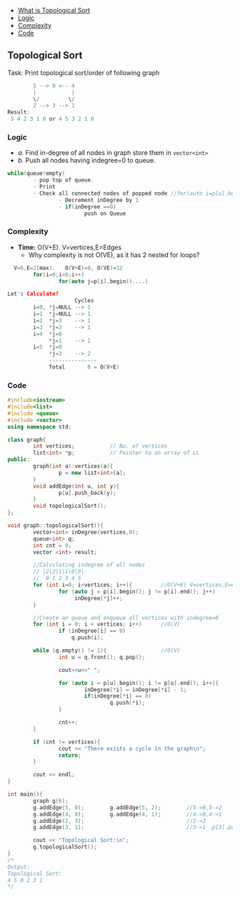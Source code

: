 - [What is Topological Sort](/DS_Questions/Data_Structures/Graphs)
- [Logic](#l)
- [Complexity](#c)
- [Code](#co)

## Topological Sort
Task: Print topological sort/order of following graph
```c
        5 --> 0 <-- 4
        |           |
        \/         \/
        2 --> 3 --> 1
Result: 
 5 4 2 3 1 0 or 4 5 3 2 1 0
```
<a name=l></a>
### Logic 
- _a._ Find in-degree of all nodes in graph store them in `vector<int>`
- _b._ Push all nodes having indegree=0 to queue.
```c
while(queue!empty)
        - pop top of queue. 
        - Print
        - Check all connected nodes of popped node //for(auto i=p[u].begin(); i!=p[u].end(); i++)
                - Decrement inDegree by 1
                - if(inDegree ==0)
                        push on Queue
```
<a name=c></a>
### Complexity
- **Time:** O(V+E). V=vertices,E=Edges
  - Why complexity is not O(VE), as it has 2 nested for loops?
```c 
  V=6,E=2(max).   O(V+E)=8, O(VE)=12
        for(i=0;i<6;i++)
                for(auto j=p[i].begin()....)

Let's Calculate?
                     Cycles
        i=0, *j=NULL --> 1
        i=1  *j=NULL --> 1
        i=2  *j=3    --> 1
        i=3  *j=2    --> 1
        i=4  *j=0
             *j=1    --> 2
        i=5  *j=0
             *j=3    --> 2
             ---------------
             Total       8 = O(V+E)
```
<a name=co></a>
### Code
```cpp
#include<iostream>
#include<list>
#include <queue>
#include <vector>
using namespace std;

class graph{
        int vertices;           // No. of vertices
        list<int> *p;           // Pointer to an array of LL
public:
        graph(int a):vertices(a){
                p = new list<int>[a];
        }
        void addEdge(int u, int y){
                p[u].push_back(y);
        }
        void topologicalSort();
};

void graph::topologicalSort(){
        vector<int> inDegree(vertices,0);
        queue<int> q;
        int cnt = 0;
        vector <int> result;

        //Calculating indegree of all nodes
        // |2|2|1|1|0|0| 
        //  0 1 2 3 4 5
        for (int i=0; i<vertices; i++){         //O(V+E) V=vertices,E=edges
                for (auto j = p[i].begin(); j != p[i].end(); j++)
                     inDegree[*j]++;
        }

        //Create an queue and enqueue all vertices with indegree=0 
        for (int i = 0; i < vertices; i++)      //O(V)
                if (inDegree[i] == 0)
                    q.push(i);

        while (q.empty() != 1){                 //O(V)
                int u = q.front(); q.pop();

                cout<<u<<" ";

                for (auto i = p[u].begin(); i != p[u].end(); i++){      //O(E)
                        inDegree[*i] = inDegree[*i] - 1;
                        if(inDegree[*i] == 0)
                                q.push(*i);
                }

                cnt++;
        }

        if (cnt != vertices){
                cout << "There exists a cycle in the graph\n";
                return;
        }

        cout << endl;
}

int main(){
        graph g(6);
        g.addEdge(5, 0);        g.addEdge(5, 2);        //5->0,5->2
        g.addEdge(4, 0);        g.addEdge(4, 1);        //4->0,4->1
        g.addEdge(2, 3);                                //2->3
        g.addEdge(3, 1);                                //3->1  p[3].push_back(1);

        cout << "Topological Sort:\n";
        g.topologicalSort();
}
/*
Output:
Topological Sort:
4 5 0 2 3 1
*/
```
